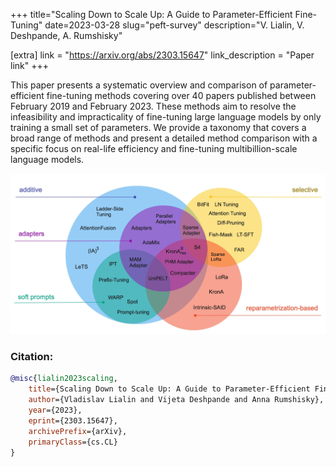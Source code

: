 +++
title="Scaling Down to Scale Up: A Guide to Parameter-Efficient Fine-Tuning"
date=2023-03-28
slug="peft-survey"
description="V. Lialin, V. Deshpande, A. Rumshisky"

[extra]
link = "https://arxiv.org/abs/2303.15647"
link_description = "Paper link"
+++

This paper presents a systematic overview and comparison of parameter-efficient fine-tuning methods covering over 40 papers published between February 2019 and February 2023. These methods aim to resolve the infeasibility and impracticality of fine-tuning large language models by only training a small set of parameters. We provide a taxonomy that covers a broad range of methods and present a detailed method comparison with a specific focus on real-life efficiency and fine-tuning multibillion-scale language models.

<!-- more -->

![PEFT Taxonomy](peft_taxonomy_v3.2.jpg)

### Citation:
```bibtex
@misc{lialin2023scaling,
    title={Scaling Down to Scale Up: A Guide to Parameter-Efficient Fine-Tuning},
    author={Vladislav Lialin and Vijeta Deshpande and Anna Rumshisky},
    year={2023},
    eprint={2303.15647},
    archivePrefix={arXiv},
    primaryClass={cs.CL}
}
```

